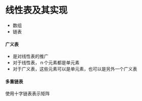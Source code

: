 # 线性表及其实现

<ul>
<li>数组</li>
<li>链表</li>
</ul>

#### 广义表
<ul>
<li>是对线性表的推广</li>
<li>对于线性表，ｎ个元素都是单元素</li>
<li>对于广义表，这些元素可以是单元素，也可以是另外一个广义表</li>
</ul>

#### 多重链表
使用十字链表表示矩阵
